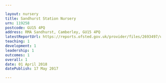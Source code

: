 ```yaml
---

layout: nursery
title: Sandhurst Station Nursery
urn: 119258
postcode: GU15 4PQ
address: RMA Sandhurst, Camberley, GU15 4PQ
latestReportUrl: https://reports.ofsted.gov.uk/provider/files/2693497/urn/119258.pdf
teaching: 1
development: 1
leadership: 1
outcomes: 1
overall: 1
date: 01 April 2018 
datePublish: 17 May 2017

---
```

